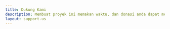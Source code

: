 ```yaml
---
title: Dukung Kami
description: Membuat proyek ini memakan waktu, dan donasi anda dapat membantu dan meningkatkan proyek ini.
layout: support-us
---
```

